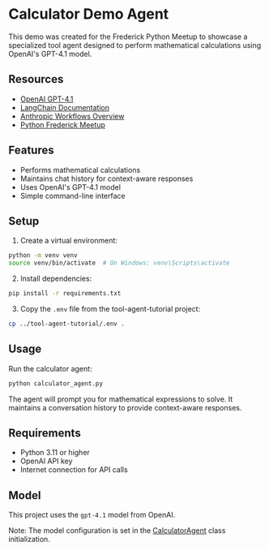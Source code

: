 # Calculator Demo Agent

This demo was created for the Frederick Python Meetup to showcase a specialized tool agent designed to perform mathematical calculations using OpenAI's GPT-4.1 model.

## Resources
- [OpenAI GPT-4.1](https://platform.openai.com/docs/models/gpt-4)
- [LangChain Documentation](https://python.langchain.com/docs/get_started/introduction)
- [Anthropic Workflows Overview](https://docs.anthropic.com/claude/docs/workflows)
- [Python Frederick Meetup](https://www.meetup.com/pythonfrederick/)

## Features

- Performs mathematical calculations
- Maintains chat history for context-aware responses
- Uses OpenAI's GPT-4.1 model
- Simple command-line interface

## Setup

1. Create a virtual environment:
```bash
python -m venv venv
source venv/bin/activate  # On Windows: venv\Scripts\activate
```

2. Install dependencies:
```bash
pip install -r requirements.txt
```

3. Copy the `.env` file from the tool-agent-tutorial project:
```bash
cp ../tool-agent-tutorial/.env .
```

## Usage

Run the calculator agent:
```bash
python calculator_agent.py
```

The agent will prompt you for mathematical expressions to solve. It maintains a conversation history to provide context-aware responses.

## Requirements

- Python 3.11 or higher
- OpenAI API key
- Internet connection for API calls

## Model

This project uses the `gpt-4.1` model from OpenAI.

Note: The model configuration is set in the [CalculatorAgent](cci:2://file:///Users/gmossy/Frederick_Python/calculator-demo/calculator_agent.py:42:0-100:20) class initialization.
